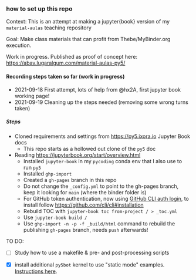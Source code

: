 ### how to set up this repo

Context: This is an attempt at making a jupyter{book} version of my `material-aulas` teaching repository

Goal: Make class materials that can profit from Thebe/MyBinder.org execution.

Work in progress. Published as proof of concept here: https://abav.lugaralgum.com/material-aulas-py5/

#### Recording steps taken so far (work in progress)

- 2021-09-18 First attempt, lots of help from @hx2A, first jupyter book working page!
- 2021-09-19 Cleaning up the steps needed (removing some wrong turns taken)

##### Steps

- Cloned requirements and settings from https://py5.ixora.io Jupyter Book docs
   - This repo starts as a hollowed out clone of the `py5` doc
- Reading https://jupyterbook.org/start/overview.html
   - Installed `jupyter-book` in my `pycoding` conda env that I also use to run `py5`
   - Installed `ghp-import`
   - Created a `gh-pages` branch in this repo
   - Do not change the `_config.yml` to point to the gh-pages branch, keep it looking for `main` (where the binder folder is)
   - For GitHub token authentication, now using [GitHub CLI auth login](https://cli.github.com/manual/gh_auth_login), to install follow https://github.com/cli/cli#installation
   - Rebuild TOC with `jupyter-book toc from-project / > _toc.yml`
   - Use `jupyter-book build /` 
   - Use `ghp-import -n -p -f _build/html` command to rebuild the publishing `gh-pages` branch, needs `push` afterwards!

TO DO:
   - [ ] Study how to use a makefile & pre- and post-processing scripts
   - [X] install additional `py5bot` kernel to use "static mode" examples. [Instructions here](https://py5.ixora.io/content/install.html#jupyter-notebook-kernels).
   
